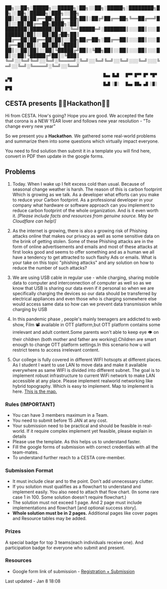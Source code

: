 
  ██╗░░██╗░█████╗░░█████╗░██╗░░██╗░█████╗░████████╗██╗░░██╗░█████╗░███╗░░██╗
  ██║░░██║██╔══██╗██╔══██╗██║░██╔╝██╔══██╗╚══██╔══╝██║░░██║██╔══██╗████╗░██║
  ███████║███████║██║░░╚═╝█████═╝░███████║░░░██║░░░███████║██║░░██║██╔██╗██║
  ██╔══██║██╔══██║██║░░██╗██╔═██╗░██╔══██║░░░██║░░░██╔══██║██║░░██║██║╚████║
  ██║░░██║██║░░██║╚█████╔╝██║░╚██╗██║░░██║░░░██║░░░██║░░██║╚█████╔╝██║░╚███║
  ╚═╝░░╚═╝╚═╝░░╚═╝░╚════╝░╚═╝░░╚═╝╚═╝░░╚═╝░░░╚═╝░░░╚═╝░░╚═╝░╚════╝░╚═╝░░╚══╝

                                                █▄▄ █▄█   █▀▀ █▀▀ █▀ ▀█▀ ▄▀█
                                                █▄█ ░█░   █▄▄ ██▄ ▄█ ░█░ █▀█

                                                
## CESTA presents **👩‍💻Hackathon👨‍💻**

Hi from CESTA. How's going? Hope you are good. We accepted the fate that corona is a NEW YEAR lover and follows new year resolution - "To change every new year"

So we present you a **Hackathon**. We gathered some real-world problems and summarize them into some questions which virtually impact everyone.

You need to find solution then submit it in a template you will find here, convert in PDF then update in the google forms.

## Problems

 1. Today. When I wake up I felt excess cold than usual. Because of seasonal change weather is harsh. The reason of this is carbon footprint Which is growing as we talk. As a developer what efforts can you make to reduce your Carbon footprint. As a professional developer in your company what hardware or software approach can you implement to reduce carbon footprint of the whole organization. And is it even worth it.
  *[Please include facts and resources from genuine source. May be Cloudflare can help!]*

 2. As the internet is growing, there is also a growing risk of Phishing attacks online that makes our privacy as well as some sensitive data on the brink of getting stolen. Some of these Phishing attacks are in the form of online advertisements and emails and most of these attacks at first looks good and seems to offer something and as a human we all have a tendency to get attracted to such flashy Ads or emails. What is your take on this topic "phishing attacks" and any solution on how to reduce the number of such attacks?

 3. We are using USB cable in regular use - while charging, sharing mobile data to computer and interconnection of computer as well so as we know that USB is sharing our data even if it personal so when we are specifically charging the devices so our data should be transferred by electrical appliances and even those who is charging somewhere else would access same data so how can we prevent data transmission while charging by USB

 4. In this pandemic phase , people's mainly teenagers are addicted to web show, Film 📽️ available in OTT platform,but OTT platform contains some irrelevant and adult content.Some parents  won't able to keep eye 👁️ on their children (both mother and father are working).Children are smart enough to change OTT platform settings.In this scenario how u will restrict teens to access irrelevant content.

 5. Our college is fully covered in different WIFI hotsopts at different places. As I student I want to use LAN to move data and make it available everywhere as same WIFI is divided into different subnet. The goal is to implement robust infrastructure to current WiFi network to make LAN accessible at any place. Please implement realworld networking like hybrid topography. Which is easy to implement. Map to implement is here. [This is the map.](https://github.com/cestasociety/event/blob/main/src/wifi.jpg?raw=true)

### Rules (IMPORTANT)
- You can have 3 members maximum in a Team.
- You need to submit before 15 JAN at any cost.
- Your submission need to be practical and should be feasible in real-world. If it require complex implement yet feasible, please explain in details
- Please use the template. As this helps us to understand faster.
- Fill the google forms of submission with correct credentials with all the team-mates.
- To understand further reach to a CESTA core-member.

### Submission Format
- It must include clear and to the point. Don't add unnecessary clutter.
- If you solution must qualifies as a flowchart to understand and implement easily. You also need to attach that flow chart. (In some rare case 1 in 100. Some solution doesn't require flowchart.)
- The solution must not exceed 1 page. And 2 page must include implementations and flowchart [and optional success story].
- **Whole solution must be in 2 pages.** Additional pages like cover pages and Resource tables may be added.

### Prizes
A special badge for top 3 teams(each individuals receive one). And participation badge for everyone who submit and present.

### Resources
 - Google form link of submission - [Registration + Submission](https://forms.gle/F9TyeivZSqF2Ri4SA)

Last updated - Jan 8 18:08
